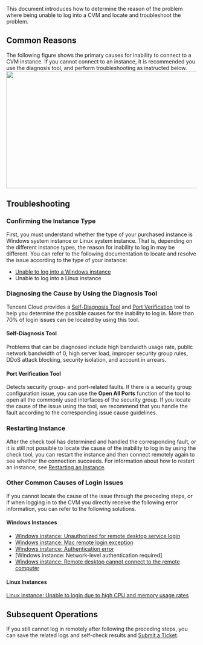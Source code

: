 This document introduces how to determine the reason of the problem where being unable to log into a CVM and locate and troubleshoot the problem. 

## Common Reasons

The following figure shows the primary causes for inability to connect to a CVM instance. If you cannot connect to an instance, it is recommended you use the diagnosis tool, and perform troubleshooting as instructed below.
<img src="https://main.qcloudimg.com/raw/d8e0151489003a251514eebe74dc201a.png" height="310" width="520" />

## Troubleshooting

### Confirming the Instance Type

First, you must understand whether the type of your purchased instance is Windows system instance or Linux system instance. That is, depending on the different instance types, the reason for inability to log in may be different. You can refer to the following documentation to locate and resolve the issue according to the type of your instance:
- [Unable to log into a Windows instance](http://intl.cloud.tencent.com/document/product/213/10339)
- Unable to log into a Linux instance

### Diagnosing the Cause by Using the Diagnosis Tool
Tencent Cloud provides a [Self-Diagnosis Tool](https://console.cloud.tencent.com/workorder/check) and [Port Verification](https://console.cloud.tencent.com/vpc/helper) tool to help you determine the possible causes for the inability to log in. More than 70% of login issues can be located by using this tool.

#### Self-Diagnosis Tool
Problems that can be diagnosed include high bandwidth usage rate, public network bandwidth of 0, high server load, improper security group rules, DDoS attack blocking, security isolation, and account in arrears.

#### Port Verification Tool
Detects security group- and port-related faults. If there is a security group configuration issue, you can use the **Open All Ports** function of the tool to open all the commonly used interfaces of the security group.
If you locate the cause of the issue using the tool, we recommend that you handle the fault according to the corresponding issue cause guidelines.

### Restarting Instance
After the check tool has determined and handled the corresponding fault, or it is still not possible to locate the cause of the inability to log in by using the check tool, you can restart the instance and then connect remotely again to see whether the connection succeeds.
For information about how to restart an instance, see [Restarting an Instance](http://intl.cloud.tencent.com/document/product/213/4928).

### Other Common Causes of Login Issues
If you cannot locate the cause of the issue through the preceding steps, or if when logging in to the CVM you directly receive the following error information, you can refer to the following solutions.

#### Windows Instances
- [Windows instance: Unauthorized for remote desktop service login](https://intl.cloud.tencent.com/document/product/213/32420 )
- [Windows instance: Mac remote login exception](https://intl.cloud.tencent.com/document/product/213/32422)
- [Windows instance: Authentication error](https://intl.cloud.tencent.com/document/product/213/32421)
- [Windows instance: Network-level authentication required]
- [Windows instance: Remote desktop cannot connect to the remote computer](https://intl.cloud.tencent.com/document/product/213/32404)

#### Linux Instances
[Linux instance: Unable to login due to high CPU and memory usage rates](https://intl.cloud.tencent.com/document/product/213/32387)

## Subsequent Operations

If you still cannot log in remotely after following the preceding steps, you can save the related logs and self-check results and [Submit a Ticket](https://console.cloud.tencent.com/workorder/category).
